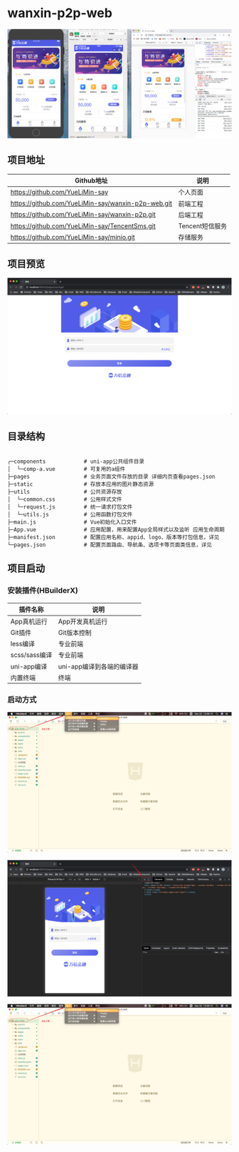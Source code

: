 # wanxin-p2p-web

![](./asserts/demo.png)

## 项目地址

| Github地址                                         | 说明            |
| -------------------------------------------------- | --------------- |
| https://github.com/YueLiMin-say                    | 个人页面        |
| https://github.com/YueLiMin-say/wanxin-p2p-web.git | 前端工程        |
| https://github.com/YueLiMin-say/wanxin-p2p.git     | 后端工程        |
| https://github.com/YueLiMin-say/TencentSms.git     | Tencent短信服务 |
| https://github.com/YueLiMin-say/minio.git          | 存储服务        |

## 项目预览

![](./asserts/show-01.png)

## 目录结构

```shell

┌─components            # uni-app公共组件目录
│  └─comp-a.vue         # 可复用的a组件
├─pages                 # 业务页面文件存放的目录 详细内页查看pages.json 
├─static                # 存放本应用的图片静态资源
├─utils                 # 公共资源存放
│  └─common.css         # 公用样式文件
│  └─request.js         # 统一请求打包文件
│  └─utils.js           # 公用函数打包文件
├─main.js               # Vue初始化入口文件
├─App.vue               # 应用配置，用来配置App全局样式以及监听 应用生命周期
├─manifest.json         # 配置应用名称、appid、logo、版本等打包信息，详见
└─pages.json            # 配置页面路由、导航条、选项卡等页面类信息，详见

```

## 项目启动

### 安装插件(HBuilderX)

| 插件名称      | 说明                      |
| ------------- | ------------------------- |
| App真机运行   | App开发真机运行           |
| Git插件       | Git版本控制               |
| less编译      | 专业前端                  |
| scss/sass编译 | 专业前端                  |
| uni-app编译   | uni-app编译到各端的编译器 |
| 内置终端      | 终端                      |

### 启动方式

![](./asserts/run-01.png)

![](./asserts/run-02.png)

![](./asserts/run-01.png)